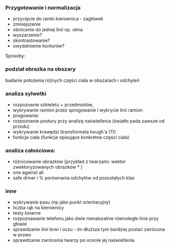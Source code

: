 ### Przygotowanie i normalizacja
- przycięcie do ramki kierownica - zagłówek
- zmniejszenie
- obrócenie do jednej linii np. okna
- wyszarzenie?
- skontrastowanie?
- uwydatnienie konturów?


Sposoby: 
### podział obrazka na obszary
badanie położenia różnych części ciała w obszarach i odchyleń

### analiza sylwetki

- rozpoznanie szkieletu + przedmiotów, 
- wykrywanie ramion przez sprogowanie i wykrycie linii ramion
- progowanie: 
 - rozpoznanie postury przy analizę naświetlenia (światło pada zawsze od przodu)
- wykrywanie krawędzi (transformata hough'a (?))
- funkcje ciała (funkcje opisujące konkretne części ciała)

### analiza całościowa:

- różnicowanie obrazków [przykład z twarzami: wektor zwektoryzowanych obrazków * ]
- one against all
- safe driver i % porównania odchyłów od pozostałych klas

### inne
- wykrywanie pasu (np jako punkt orientacyjny)
- liczba rąk na kierownicy
- testy binarne
- rozpoznawanie telefonu jako dwie nienaturalnie równoległe linie przy głowie
- sprawdzanie linii brwi i oczu - im dłuższa tym bardziej postać zwrócona w prawo
- sprawdzanie zwrócenia twarzy po ocenie jej naświetlenia
